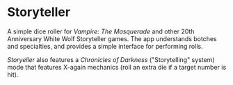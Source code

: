 # Storyteller

A simple dice roller for *Vampire: The Masquerade* and other 20th Anniversary White Wolf Storyteller games. The app understands botches and specialties, and provides a simple interface for performing rolls.

*Storyeller* also features a *Chronicles of Darkness* ("Storytelling" system) mode that features X-again mechanics (roll an extra die if a target number is hit).
